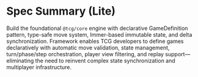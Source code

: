 # Spec Summary (Lite)

Build the foundational `@tcg/core` engine with declarative GameDefinition pattern, type-safe move system, Immer-based immutable state, and delta synchronization. Framework enables TCG developers to define games declaratively with automatic move validation, state management, turn/phase/step orchestration, player view filtering, and replay support—eliminating the need to reinvent complex state synchronization and multiplayer infrastructure.

